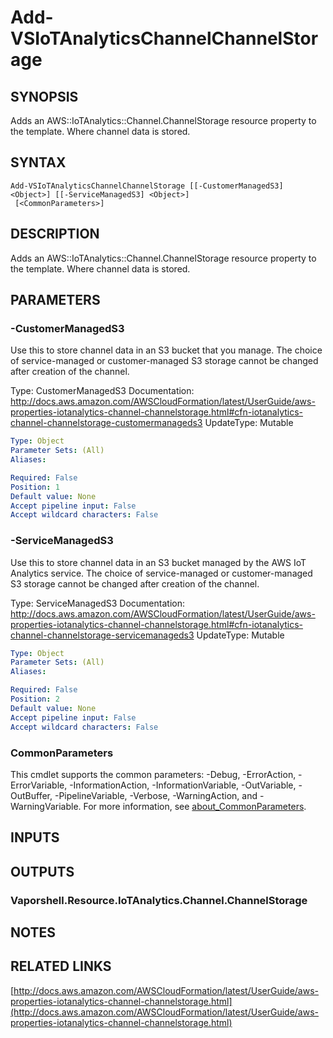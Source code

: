 # Add-VSIoTAnalyticsChannelChannelStorage

## SYNOPSIS
Adds an AWS::IoTAnalytics::Channel.ChannelStorage resource property to the template.
Where channel data is stored.

## SYNTAX

```
Add-VSIoTAnalyticsChannelChannelStorage [[-CustomerManagedS3] <Object>] [[-ServiceManagedS3] <Object>]
 [<CommonParameters>]
```

## DESCRIPTION
Adds an AWS::IoTAnalytics::Channel.ChannelStorage resource property to the template.
Where channel data is stored.

## PARAMETERS

### -CustomerManagedS3
Use this to store channel data in an S3 bucket that you manage.
The choice of service-managed or customer-managed S3 storage cannot be changed after creation of the channel.

Type: CustomerManagedS3
Documentation: http://docs.aws.amazon.com/AWSCloudFormation/latest/UserGuide/aws-properties-iotanalytics-channel-channelstorage.html#cfn-iotanalytics-channel-channelstorage-customermanageds3
UpdateType: Mutable

```yaml
Type: Object
Parameter Sets: (All)
Aliases:

Required: False
Position: 1
Default value: None
Accept pipeline input: False
Accept wildcard characters: False
```

### -ServiceManagedS3
Use this to store channel data in an S3 bucket managed by the AWS IoT Analytics service.
The choice of service-managed or customer-managed S3 storage cannot be changed after creation of the channel.

Type: ServiceManagedS3
Documentation: http://docs.aws.amazon.com/AWSCloudFormation/latest/UserGuide/aws-properties-iotanalytics-channel-channelstorage.html#cfn-iotanalytics-channel-channelstorage-servicemanageds3
UpdateType: Mutable

```yaml
Type: Object
Parameter Sets: (All)
Aliases:

Required: False
Position: 2
Default value: None
Accept pipeline input: False
Accept wildcard characters: False
```

### CommonParameters
This cmdlet supports the common parameters: -Debug, -ErrorAction, -ErrorVariable, -InformationAction, -InformationVariable, -OutVariable, -OutBuffer, -PipelineVariable, -Verbose, -WarningAction, and -WarningVariable. For more information, see [about_CommonParameters](http://go.microsoft.com/fwlink/?LinkID=113216).

## INPUTS

## OUTPUTS

### Vaporshell.Resource.IoTAnalytics.Channel.ChannelStorage
## NOTES

## RELATED LINKS

[http://docs.aws.amazon.com/AWSCloudFormation/latest/UserGuide/aws-properties-iotanalytics-channel-channelstorage.html](http://docs.aws.amazon.com/AWSCloudFormation/latest/UserGuide/aws-properties-iotanalytics-channel-channelstorage.html)

